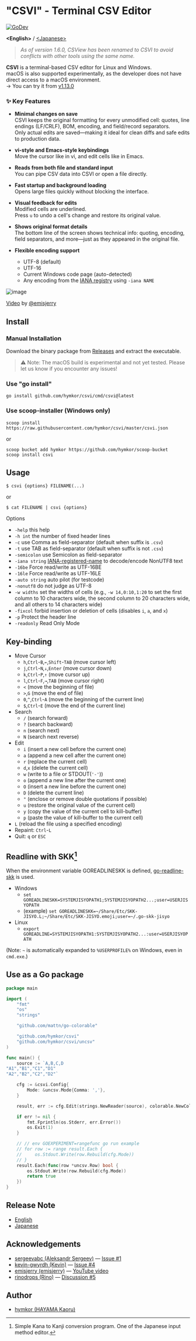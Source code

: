 "CSVI" - Terminal CSV Editor
============================
[![GoDev](https://pkg.go.dev/badge/github.com/hymkor/csvi)](https://pkg.go.dev/github.com/hymkor/csvi)

**\<English\>** / [\<Japanese\>](./README_ja.md)

> *As of version 1.6.0, CSView has been renamed to CSVI to avoid conflicts with other tools using the same name.*

**CSVI** is a terminal-based CSV editor for Linux and Windows.  
macOS is also supported experimentally, as the developer does not have direct access to a macOS environment.  
→ You can try it from [v1.13.0](https://github.com/hymkor/csvi/releases/tag/v1.13.0)

### &#x2728; Key Features

- **Minimal changes on save**  
  CSVI keeps the original formatting for every unmodified cell: quotes, line endings (LF/CRLF), BOM, encoding, and field/record separators.  
  Only actual edits are saved—making it ideal for clean diffs and safe edits to production data.

- **vi-style and Emacs-style keybindings**  
  Move the cursor like in vi, and edit cells like in Emacs.

- **Reads from both file and standard input**  
  You can pipe CSV data into CSVI or open a file directly.

- **Fast startup and background loading**  
  Opens large files quickly without blocking the interface.

- **Visual feedback for edits**  
  Modified cells are underlined.  
  Press `u` to undo a cell's change and restore its original value.

- **Shows original format details**  
  The bottom line of the screen shows technical info: quoting, encoding, field separators, and more—just as they appeared in the original file.

- **Flexible encoding support**  
  - UTF-8 (default)  
  - UTF-16  
  - Current Windows code page (auto-detected)  
  - Any encoding from the [IANA registry] using `-iana NAME`

[IANA registry]: http://www.iana.org/assignments/character-sets/character-sets.xhtml

![image](./csvi.gif)

[Video](https://www.youtube.com/watch?v=_cxBQKpfUds) by [@emisjerry](https://github.com/emisjerry)

Install
-------

### Manual Installation

Download the binary package from [Releases](https://github.com/hymkor/csvi/releases) and extract the executable.

> ⚠️ Note: The macOS build is experimental and not yet tested.
> Please let us know if you encounter any issues!

### Use "go install"

```
go install github.com/hymkor/csvi/cmd/csvi@latest
```

### Use scoop-installer (Windows only)

```
scoop install https://raw.githubusercontent.com/hymkor/csvi/master/csvi.json
```

or

```
scoop bucket add hymkor https://github.com/hymkor/scoop-bucket
scoop install csvi
```

Usage
-----

```
$ csvi {options} FILENAME(...)
```

or

```
$ cat FILENAME | csvi {options}
```

Options

* `-help` this help
* `-h int` the number of fixed header lines
* `-c` use Comma as field-separator (default when suffix is `.csv`)
* `-t` use TAB as field-separator (default when suffix is not `.csv`)
* `-semicolon` use Semicolon as field-separator
* `-iana string` [IANA-registered-name] to decode/encode NonUTF8 text
* `-16be` Force read/write as UTF-16BE
* `-16le` Force read/write as UTF-16LE
* `-auto string` auto pilot (for testcode)
* `-nonutf8` do not judge as UTF-8
* `-w widths` set the widths of cells (e.g., `-w 14,0:10,1:20` to set the first column to 10 characters wide, the second column to 20 characters wide, and all others to 14 characters wide)
* `-fixcol` forbid insertion or deletion of cells (disables `i`, `a`, and `x`)
* `-p` Protect the header line
* `-readonly` Read Only Mode

[IANA-registered-name]: https://www.iana.org/assignments/character-sets/character-sets.xhtml

Key-binding
-----------

* Move Cursor
    * `h`,`Ctrl`-`B`,`←`,`Shift`-`TAB` (move cursor left)
    * `j`,`Ctrl`-`N`,`↓`,`Enter` (move cursor down)
    * `k`,`Ctrl`-`P`,`↑` (move cursor up)
    * `l`,`Ctrl`-`F`,`→`,`TAB` (move cursor right)
    * `<` (move the beginning of file)
    * `>`,`G` (move the end of file)
    * `0`,`^`,`Ctrl`-`A` (move the beginning of the current line)
    * `$`,`Ctrl`-`E` (move the end of the current line)
* Search
    * `/` (search forward)
    * `?` (search backward)
    * `n` (search next)
    * `N` (search next reverse)
* Edit
    * `i` (insert a new cell before the current one)
    * `a` (append a new cell after the current one)
    * `r` (replace the current cell)
    * `d`,`x` (delete the current cell)
    * `w` (write to a file or STDOUT(`'-'`))
    * `o` (append a new line after the current one)
    * `O` (insert a new line before the current one)
    * `D` (delete the current line)
    * `"` (enclose or remove double quotations if possible)
    * `u` (restore the original value of the current cell)
    * `y` (copy the value of the current cell to kill-buffer)
    * `p` (paste the value of kill-buffer to the current cell)
* `L` (reload the file using a specified encoding)
* Repaint: `Ctrl`-`L`
* Quit: `q` or `ESC`

Readline with SKK[^SKK]
-----------------------

When the environment variable GOREADLINESKK is defined, [go-readline-skk] is used.

- Windows
    - `set GOREADLINESKK=SYSTEMJISYOPATH1;SYSTEMJISYOPATH2...;user=USERJISYOPATH`
    - (example) `set GOREADLINESKK=~/Share/Etc/SKK-JISYO.L;~/Share/Etc/SKK-JISYO.emoji;user=~/.go-skk-jisyo`
- Linux
    - `export GOREADLINE=SYSTEMJISYOPATH1:SYSTEMJISYOPATH2...:user=USERJISYOPATH`

(Note: `~` is automatically expanded to `%USERPROFILE%` on Windows, even in `cmd.exe`.)

[^SKK]: Simple Kana to Kanji conversion program. One of the Japanese input method editor.

[go-readline-skk]: https://github.com/nyaosorg/go-readline-skk

Use as a Go package
-------------------

```example.go
package main

import (
    "fmt"
    "os"
    "strings"

    "github.com/mattn/go-colorable"

    "github.com/hymkor/csvi"
    "github.com/hymkor/csvi/uncsv"
)

func main() {
    source := `A,B,C,D
"A1","B1","C1","D1"
"A2","B2","C2","D2"`

    cfg := &csvi.Config{
        Mode: &uncsv.Mode{Comma: ','},
    }

    result, err := cfg.Edit(strings.NewReader(source), colorable.NewColorableStdout())

    if err != nil {
        fmt.Fprintln(os.Stderr, err.Error())
        os.Exit(1)
    }

    // // env GOEXPERIMENT=rangefunc go run example
    // for row := range result.Each {
    //     os.Stdout.Write(row.Rebuild(cfg.Mode))
    // }
    result.Each(func(row *uncsv.Row) bool {
        os.Stdout.Write(row.Rebuild(cfg.Mode))
        return true
    })
}
```

Release Note
------------

- [English](./release_note_en.md)
- [Japanese](./release_note_ja.md)

Acknowledgements
----------------

- [sergeevabc (Aleksandr Sergeev)](https://github.com/sergeevabc) — [Issue #1](https://github.com/hymkor/csvi/issues/1)
- [kevin-gwyrdh (Kevin)](https://github.com/kevin-gwyrdh) — [Issue #4](https://github.com/hymkor/csvi/issues/4)
- [emisjerry (emisjerry)](https://github.com/emisjerry) — [YouTube video](https://www.youtube.com/watch?v=_cxBQKpfUds)
- [rinodrops (Rino)](https://github.com/rinodrops) — [Discussion #5](https://github.com/hymkor/csvi/discussions/5#discussioncomment-13140997)

Author
------

- [hymkor (HAYAMA Kaoru)](https://github.com/hymkor)
